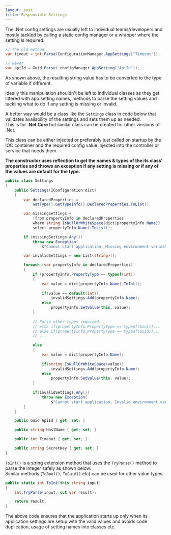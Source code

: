 ```yaml
---
layout: post
title: Responsible Settings
---
```


The .Net config settings are usually left to individual teams/developers and mostly tackled by calling a static config manager or a wrapper where the setting is required.  
  
```csharp
// The old method
var timout = int.Parse(ConfigurationManager.AppSettings["Timeout"]);

// Newer
var apiId = Guid.Parse(_configManager.AppSetting("ApiId"));
```

As shown above, the resulting string value has to be converted to the type of variable if different.


Ideally this manipulation shouldn't be left to individual classes as they get littered with app setting names, methods to parse the setting values and tackling what to do if any setting is missing or invalid.  


A better way would be a class like the ```Settings``` class in code below that validates availability of the settings and sets them up as needed.   
This is for **.Net Core** but similar class can be created for other versions of .Net.


This class can be either injected or preferably just called on startup by the IOC container and the required config value injected into the controller or service that needs them.  


__The constructor uses reflection to get the names & types of the its class' properties and throws an exception if any setting is missing or if any of the values are default for the type.__

```csharp
public class Settings
{
    public Settings(IConfiguration dict) 
    {
        var declaredProperties = 
            GetType().GetTypeInfo().DeclaredProperties.ToList();

        var missingSettings = 
            (from propertyInfo in declaredProperties
            where string.IsNullOrWhiteSpace(dict[propertyInfo.Name])
            select propertyInfo.Name).ToList();

        if (missingSettings.Any())
            throw new Exception(
                $"Cannot start application. Missing environment variables: {string.Join(", ", missingSettings)}");

        var invalidSettings = new List<string>();

        foreach (var propertyInfo in declaredProperties)
        {
            if (propertyInfo.PropertyType == typeof(int))
            {
                var value = dict[propertyInfo.Name].ToInt();
                
                if(value == default(int))
                    invalidSettings.Add(propertyInfo.Name);
                else
                    propertyInfo.SetValue(this, value);
            }
            
            // Parse other types required: 
            // else if(propertyInfo.PropertyType == typeof(bool))...
            // else if(propertyInfo.PropertyType == typeof(Guid))...
            // ...

            else
            {
                var value = dict[propertyInfo.Name];
                
                if(string.IsNullOrWhiteSpace(value))
                    invalidSettings.Add(propertyInfo.Name);
                else
                    propertyInfo.SetValue(this, value);
            }
            
            if(invalidSettings.Any())
                throw new Exception(
                    $"Cannot start application. Invalid environment variables: {string.Join(", ", invalidSettings)}");
        }
    }

    public Guid ApiId { get; set; }

    public string HostName { get; set; }

    public int Timeout { get; set; }

    public string SecretKey { get; set; }
}
```

```ToInt()``` is a string extension method that uses the ```TryParse()``` method to parse the integer safely as shown below.   
Similar methods (```ToBool()```, ```ToGuid()``` etc) can be used for other value types.
```csharp
public static int ToInt(this string input)
{
    int.TryParse(input, out var result);

    return result;
}
```
The above code ensures that the application starts up only when its application settings are setup with the valid values and avoids code duplication, usage of setting names into classes etc.